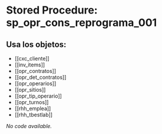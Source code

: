 # Stored Procedure: sp_opr_cons_reprograma_001

## Usa los objetos:
- [[cxc_cliente]]
- [[inv_items]]
- [[opr_contratos]]
- [[opr_det_contratos]]
- [[opr_operarios]]
- [[opr_sitios]]
- [[opr_tip_operario]]
- [[opr_turnos]]
- [[rhh_emplea]]
- [[rhh_tbestlab]]

*No code available.*
